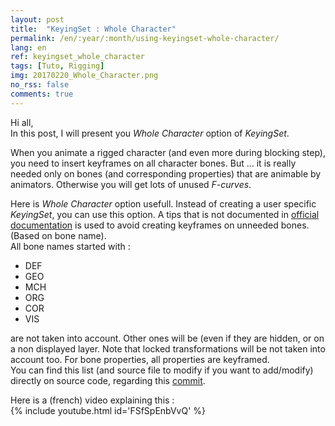 ```yaml
---
layout: post
title:  "KeyingSet : Whole Character"
permalink: /en/:year/:month/using-keyingset-whole-character/
lang: en
ref: keyingset_whole_character
tags: [Tuto, Rigging]
img: 20170220_Whole_Character.png
no_rss: false
comments: true
---
```


Hi all,  
In this post, I will present you _Whole Character_ option of _KeyingSet_.

When you animate a rigged character (and even more during blocking step), you need to insert keyframes on all character bones. But ... it is really needed only on bones (and corresponding properties) that are animable by animators. Otherwise you will get lots of unused _F-curves_.

Here is _Whole Character_ option usefull. Instead of creating a user specific _KeyingSet_, you can use this option. A tips that is not documented in [official documentation][1] is used to avoid creating keyframes on unneeded bones. (Based on bone name).  
All bone names started with :  

*	DEF  
*	GEO  
*	MCH  
*	ORG  
*	COR  
*	VIS  

are not taken into account. Other ones will be (even if they are hidden, or on a non displayed layer. Note that locked transformations will be not taken into account too. For bone properties, all properties are keyframed.  
You can find this list (and source file to modify if you want to add/modify) directly on source code, regarding this [commit][2].

Here is a (french) video explaining this :   
{% include youtube.html id='FSfSpEnbVvQ' %}



[1]: https://www.blender.org/manual/animation/keyframes/keying_sets.html
[2]: https://developer.blender.org/rB1439ebb6b1091c0bc976480ec1751966395b2755
